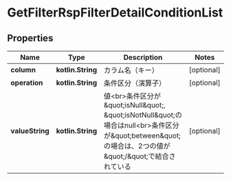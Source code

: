 
# GetFilterRspFilterDetailConditionList

## Properties
Name | Type | Description | Notes
------------ | ------------- | ------------- | -------------
**column** | **kotlin.String** | カラム名（キー） |  [optional]
**operation** | **kotlin.String** | 条件区分（演算子） |  [optional]
**valueString** | **kotlin.String** | 値&lt;br&gt;条件区分が\&quot;isNull\&quot;, \&quot;isNotNull\&quot;の場合はnull&lt;br&gt;条件区分が\&quot;between\&quot;の場合は、2つの値が\&quot;/\&quot;で結合されている |  [optional]




